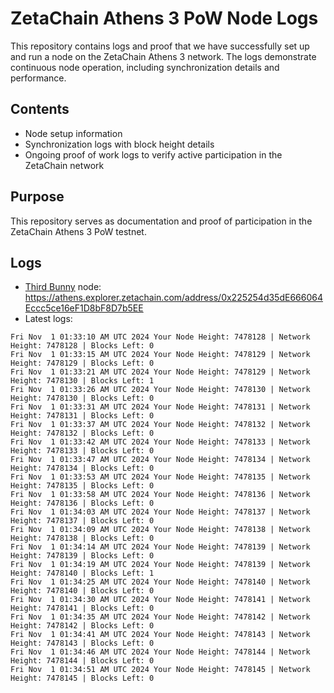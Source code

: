 # ZetaChain Athens 3 PoW Node Logs
This repository contains logs and proof that we have successfully set up and run a node on the ZetaChain Athens 3 network. The logs demonstrate continuous node operation, including synchronization details and performance.

## Contents
- Node setup information
- Synchronization logs with block height details
- Ongoing proof of work logs to verify active participation in the ZetaChain network

## Purpose
This repository serves as documentation and proof of participation in the ZetaChain Athens 3 PoW testnet.

## Logs

- [Third Bunny](https://thirdbunny.xyz/) node: https://athens.explorer.zetachain.com/address/0x225254d35dE666064Eccc5ce16eF1D8bF8D7b5EE
- Latest logs:
```
Fri Nov  1 01:33:10 AM UTC 2024 Your Node Height: 7478128 | Network Height: 7478128 | Blocks Left: 0
Fri Nov  1 01:33:15 AM UTC 2024 Your Node Height: 7478129 | Network Height: 7478129 | Blocks Left: 0
Fri Nov  1 01:33:21 AM UTC 2024 Your Node Height: 7478129 | Network Height: 7478130 | Blocks Left: 1
Fri Nov  1 01:33:26 AM UTC 2024 Your Node Height: 7478130 | Network Height: 7478130 | Blocks Left: 0
Fri Nov  1 01:33:31 AM UTC 2024 Your Node Height: 7478131 | Network Height: 7478131 | Blocks Left: 0
Fri Nov  1 01:33:37 AM UTC 2024 Your Node Height: 7478132 | Network Height: 7478132 | Blocks Left: 0
Fri Nov  1 01:33:42 AM UTC 2024 Your Node Height: 7478133 | Network Height: 7478133 | Blocks Left: 0
Fri Nov  1 01:33:47 AM UTC 2024 Your Node Height: 7478134 | Network Height: 7478134 | Blocks Left: 0
Fri Nov  1 01:33:53 AM UTC 2024 Your Node Height: 7478135 | Network Height: 7478135 | Blocks Left: 0
Fri Nov  1 01:33:58 AM UTC 2024 Your Node Height: 7478136 | Network Height: 7478136 | Blocks Left: 0
Fri Nov  1 01:34:03 AM UTC 2024 Your Node Height: 7478137 | Network Height: 7478137 | Blocks Left: 0
Fri Nov  1 01:34:09 AM UTC 2024 Your Node Height: 7478138 | Network Height: 7478138 | Blocks Left: 0
Fri Nov  1 01:34:14 AM UTC 2024 Your Node Height: 7478139 | Network Height: 7478139 | Blocks Left: 0
Fri Nov  1 01:34:19 AM UTC 2024 Your Node Height: 7478139 | Network Height: 7478140 | Blocks Left: 1
Fri Nov  1 01:34:25 AM UTC 2024 Your Node Height: 7478140 | Network Height: 7478140 | Blocks Left: 0
Fri Nov  1 01:34:30 AM UTC 2024 Your Node Height: 7478141 | Network Height: 7478141 | Blocks Left: 0
Fri Nov  1 01:34:35 AM UTC 2024 Your Node Height: 7478142 | Network Height: 7478142 | Blocks Left: 0
Fri Nov  1 01:34:41 AM UTC 2024 Your Node Height: 7478143 | Network Height: 7478143 | Blocks Left: 0
Fri Nov  1 01:34:46 AM UTC 2024 Your Node Height: 7478144 | Network Height: 7478144 | Blocks Left: 0
Fri Nov  1 01:34:51 AM UTC 2024 Your Node Height: 7478145 | Network Height: 7478145 | Blocks Left: 0
```
